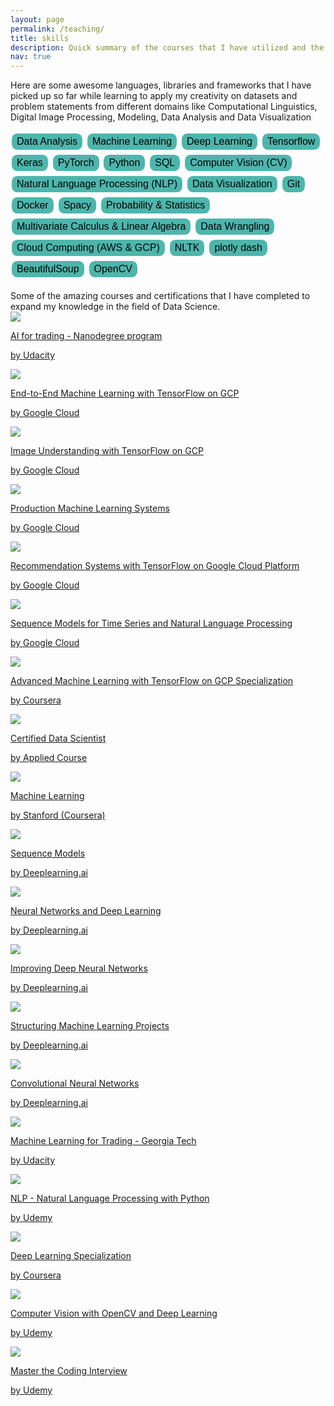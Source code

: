 ```yaml
---
layout: page
permalink: /teaching/
title: skills
description: Quick summary of the courses that I have utilized and the tools I use.
nav: true
---
```


<!-- For now, this page is assumed to be a static description of your courses. You can convert it to a collection similar to `_projects/` so that you can have a dedicated page for each course. -->
Here are some awesome languages, libraries and frameworks that I have picked up so far while learning to apply my creativity on datasets and problem statements from different domains like Computational Linguistics, Digital Image Processing, Modeling, Data Analysis and Data Visualization
<!-- Organize your courses by years, topics, or universities, however you like! -->

<div>
<style>
.button {
  border: none;
  color: black;
  border-radius: 1ch;
  padding-inline: 1ch;
  margin-inline-end: 1ch;
  padding: 4px 8px;
  text-align: center;
  text-decoration: none;
  display: inline-block;
  font-size: 16px;
  margin: 4px 2px;
  cursor: pointer;
  background-color: #4DB6AC;
}
</style>
  <button class="button" disabled>Data Analysis</button>
  <button class="button" disabled>Machine Learning</button>
  <button class="button" disabled>Deep Learning</button>
  <button class="button" disabled>Tensorflow</button>
  <button class="button" disabled>Keras</button>
  <button class="button" disabled>PyTorch</button>
  <button class="button" disabled>Python</button>
  <button class="button" disabled>SQL</button>
  <button class="button" disabled>Computer Vision (CV)</button>
  <button class="button" disabled>Natural Language Processing (NLP)</button>
  <button class="button" disabled>Data Visualization</button>
  <button class="button" disabled>Git</button>
  <button class="button" disabled>Docker</button>
  <button class="button" disabled>Spacy</button>
  <button class="button" disabled>Probability & Statistics</button>
  <button class="button" disabled>Multivariate Calculus & Linear Algebra</button>
  <button class="button" disabled>Data Wrangling</button>
  <button class="button" disabled>Cloud Computing (AWS & GCP)</button>
  <button class="button" disabled>NLTK</button>
  <button class="button" disabled>plotly dash</button>
  <button class="button" disabled>BeautifulSoup</button>
  <button class="button" disabled>OpenCV</button>
</div>

<br>
Some of the amazing courses and certifications that I have completed to expand my knowledge in the field of Data Science.

<div class="projects grid">
<!-- course 0 -->
<div class="grid-item">
<a href="https://graduation.udacity.com/confirm/DHX3WEH7" target="_blank">
<div class="card hoverable">
<img src="../assets/img/logo/udacity.jpg">
<div class="card-body">
<p class="card-title">AI for trading - Nanodegree program</p>
<p class="card-text">by Udacity</p>
<div class="row ml-1 mr-1 p-0"></div>
</div>
</div>
</a>
</div>


<!-- course 1 -->
<div class="grid-item">
<a href="https://www.coursera.org/account/accomplishments/certificate/Z6A9D8C573MN" target="_blank">
<div class="card hoverable">
<img src="../assets/img/logo/google.jpg">
<div class="card-body">
<p class="card-title">End-to-End Machine Learning with TensorFlow on GCP</p>
<p class="card-text">by Google Cloud</p>
<div class="row ml-1 mr-1 p-0"></div>
</div>
</div>
</a>
</div>

<!-- course 2 -->
<div class="grid-item">
<a href="https://www.coursera.org/account/accomplishments/certificate/WZD8Q4P3X7X2" target="_blank">
<div class="card hoverable">
<img src="../assets/img/logo/google.jpg">
<div class="card-body">
<p class="card-title">Image Understanding with TensorFlow on GCP</p>
<p class="card-text">by Google Cloud</p>
<div class="row ml-1 mr-1 p-0"></div>
</div>
</div>
</a>
</div>

<!-- course 3 -->
<div class="grid-item">
<a href="https://www.coursera.org/account/accomplishments/certificate/KQDBE7DBHDLV" target="_blank">
<div class="card hoverable">
<img src="../assets/img/logo/google.jpg">
<div class="card-body">
<p class="card-title">Production Machine Learning Systems</p>
<p class="card-text">by Google Cloud</p>
<div class="row ml-1 mr-1 p-0"></div>
</div>
</div>
</a>
</div>

<!-- course 4 -->
<div class="grid-item">
<a href="https://www.coursera.org/account/accomplishments/certificate/73GDBT4P3WKH" target="_blank">
<div class="card hoverable">
<img src="../assets/img/logo/google.jpg">
<div class="card-body">
<p class="card-title">Recommendation Systems with TensorFlow on Google Cloud Platform</p>
<p class="card-text">by Google Cloud</p>
<div class="row ml-1 mr-1 p-0"></div>
</div>
</div>
</a>
</div>

<!-- course 5 -->
<div class="grid-item">
<a href="https://www.coursera.org/account/accomplishments/certificate/MUKWDUTEA9YL" target="_blank">
<div class="card hoverable">
<img src="../assets/img/logo/google.jpg">
<div class="card-body">
<p class="card-title">Sequence Models for Time Series and Natural Language Processing</p>
<p class="card-text">by Google Cloud</p>
<div class="row ml-1 mr-1 p-0"></div>
</div>
</div>
</a>
</div>

<!-- course 5.5 -->
<div class="grid-item">
<a href="https://www.coursera.org/account/accomplishments/specialization/certificate/XAQLRNAVSFXS" target="_blank">
<div class="card hoverable">
<img src="../assets/img/logo/coursera.jpg">
<div class="card-body">
<p class="card-title">Advanced Machine Learning with TensorFlow on GCP Specialization</p>
<p class="card-text">by Coursera</p>
<div class="row ml-1 mr-1 p-0"></div>
</div>
</div>
</a>
</div>

<!-- course 6 -->
<div class="grid-item">
<a href="https://www.appliedaicourse.com/certificate/928a53bd16" target="_blank">
<div class="card hoverable">
<img src="../assets/img/logo/aaic.jpg">
<div class="card-body">
<p class="card-title">Certified Data Scientist</p>
<p class="card-text">by Applied Course</p>
<div class="row ml-1 mr-1 p-0"></div>
</div>
</div>
</a>
</div>


<!-- course 7 -->
<div class="grid-item">
<a href="https://www.coursera.org/account/accomplishments/certificate/EJCJCHBR5WA9" target="_blank">
<div class="card hoverable">
<img src="../assets/img/logo/stanford.jpg">
<div class="card-body">
<p class="card-title">Machine Learning</p>
<p class="card-text">by Stanford (Coursera)</p>
<div class="row ml-1 mr-1 p-0"></div>
</div>
</div>
</a>
</div>

<!-- course 8 -->
<div class="grid-item">
<a href="https://www.coursera.org/account/accomplishments/certificate/4Y3744N2JUQC" target="_blank">
<div class="card hoverable">
<img src="../assets/img/logo/dlai.jpg">
<div class="card-body">
<p class="card-title">Sequence Models</p>
<p class="card-text">by Deeplearning.ai</p>
<div class="row ml-1 mr-1 p-0"></div>
</div>
</div>
</a>
</div>

<!-- course 9 -->
<div class="grid-item">
<a href="https://www.coursera.org/account/accomplishments/certificate/434NNGDCQNUR" target="_blank">
<div class="card hoverable">
<img src="../assets/img/logo/dlai.jpg">
<div class="card-body">
<p class="card-title">Neural Networks and Deep Learning</p>
<p class="card-text">by Deeplearning.ai</p>
<div class="row ml-1 mr-1 p-0"></div>
</div>
</div>
</a>
</div>

<!-- course 10 -->
<div class="grid-item">
<a href="https://www.coursera.org/account/accomplishments/certificate/774VUVFWN2FY" target="_blank">
<div class="card hoverable">
<img src="../assets/img/logo/dlai.jpg">
<div class="card-body">
<p class="card-title">Improving Deep Neural Networks</p>
<p class="card-text">by Deeplearning.ai</p>
<div class="row ml-1 mr-1 p-0"></div>
</div>
</div>
</a>
</div>

<!-- course 11 -->
<div class="grid-item">
<a href="https://www.coursera.org/account/accomplishments/certificate/6LVZGACHAJ6S" target="_blank">
<div class="card hoverable">
<img src="../assets/img/logo/dlai.jpg">
<div class="card-body">
<p class="card-title">Structuring Machine Learning Projects</p>
<p class="card-text">by Deeplearning.ai</p>
<div class="row ml-1 mr-1 p-0"></div>
</div>
</div>
</a>
</div>

<!-- course 12 -->
<div class="grid-item">
<a href="https://www.coursera.org/account/accomplishments/certificate/HVM9XL7W9VNA" target="_blank">
<div class="card hoverable">
<img src="../assets/img/logo/dlai.jpg">
<div class="card-body">
<p class="card-title">Convolutional Neural Networks</p>
<p class="card-text">by Deeplearning.ai</p>
<div class="row ml-1 mr-1 p-0"></div>
</div>
</div>
</a>
</div>

<!-- course 13 -->
<div class="grid-item">
<a href="https://www.udacity.com/course/machine-learning-for-trading--ud501" target="_blank">
<div class="card hoverable">
<img src="../assets/img/logo/udacity.jpg">
<div class="card-body">
<p class="card-title">Machine Learning for Trading - Georgia Tech</p>
<p class="card-text">by Udacity</p>
<div class="row ml-1 mr-1 p-0"></div>
</div>
</div>
</a>
</div>

<!-- course 14 -->
<div class="grid-item">
<a href="https://www.udemy.com/certificate/UC-e4b0206b-d7d6-43d9-b809-b46b5f91c69c/" target="_blank">
<div class="card hoverable">
<img src="../assets/img/logo/udemy.jpg">
<div class="card-body">
<p class="card-title">NLP - Natural Language Processing with Python</p>
<p class="card-text">by Udemy</p>
<div class="row ml-1 mr-1 p-0"></div>
</div>
</div>
</a>
</div>

<!-- course 15 -->
<div class="grid-item">
<a href="https://www.coursera.org/account/accomplishments/specialization/certificate/PPYLHGUCB7BH" target="_blank">
<div class="card hoverable">
<img src="../assets/img/logo/coursera.jpg">
<div class="card-body">
<p class="card-title">Deep Learning Specialization</p>
<p class="card-text">by Coursera</p>
<div class="row ml-1 mr-1 p-0"></div>
</div>
</div>
</a>
</div>

<!-- course 16 -->
<div class="grid-item">
<a href="https://www.udemy.com/certificate/UC-e0837a0a-9b47-42d2-bb9e-b7091e08a243/" target="_blank">
<div class="card hoverable">
<img src="../assets/img/logo/udemy.jpg">
<div class="card-body">
<p class="card-title">Computer Vision with OpenCV and Deep Learning</p>
<p class="card-text">by Udemy</p>
<div class="row ml-1 mr-1 p-0"></div>
</div>
</div>
</a>
</div>

<!-- course 17 -->
<div class="grid-item">
<a href="https://www.udemy.com/certificate/UC-f2735cdd-e65b-40b9-9d20-01bde54ec3f3/" target="_blank">
<div class="card hoverable">
<img src="../assets/img/logo/udemy.jpg">
<div class="card-body">
<p class="card-title">Master the Coding Interview</p>
<p class="card-text">by Udemy</p>
<div class="row ml-1 mr-1 p-0"></div>
</div>
</div>
</a>
</div>

</div>
